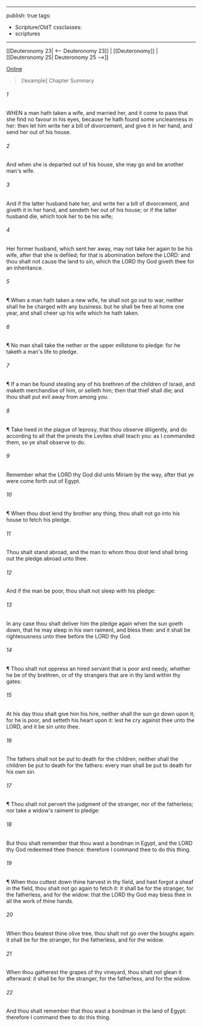 

---
publish: true
tags:
  - Scripture/OldT
cssclasses:
  - scriptures
---
[[Deuteronomy 23| <-- Deuteronomy 23]] | [[Deuteronomy]] | [[Deuteronomy 25| Deuteronomy 25 -->]]

[Online](https://churchofjesuschrist.org/study/scriptures/ot/deut/24?lang=eng)

>[!example] Chapter Summary
>
###### 1
WHEN a man hath taken a wife, and married her, and it come to pass that she find no favour in his eyes, because he hath found some uncleanness in her: then let him write her a bill of divorcement, and give it in her hand, and send her out of his house.
###### 2
And when she is departed out of his house, she may go and be another man's wife.
###### 3
And if the latter husband hate her, and write her a bill of divorcement, and giveth it in her hand, and sendeth her out of his house; or if the latter husband die, which took her to be his wife;
###### 4
Her former husband, which sent her away, may not take her again to be his wife, after that she is defiled; for that is abomination before the LORD: and thou shalt not cause the land to sin, which the LORD thy God giveth thee for an inheritance.
###### 5
¶ When a man hath taken a new wife, he shall not go out to war, neither shall he be charged with any business: but he shall be free at home one year, and shall cheer up his wife which he hath taken.
###### 6
¶ No man shall take the nether or the upper millstone to pledge: for he taketh a man's life to pledge.
###### 7
¶ If a man be found stealing any of his brethren of the children of Israel, and maketh merchandise of him, or selleth him; then that thief shall die; and thou shalt put evil away from among you.
###### 8
¶ Take heed in the plague of leprosy, that thou observe diligently, and do according to all that the priests the Levites shall teach you: as I commanded them, so ye shall observe to do.
###### 9
Remember what the LORD thy God did unto Miriam by the way, after that ye were come forth out of Egypt.
###### 10
¶ When thou dost lend thy brother any thing, thou shalt not go into his house to fetch his pledge.
###### 11
Thou shalt stand abroad, and the man to whom thou dost lend shall bring out the pledge abroad unto thee.
###### 12
And if the man be poor, thou shalt not sleep with his pledge:
###### 13
In any case thou shalt deliver him the pledge again when the sun goeth down, that he may sleep in his own raiment, and bless thee: and it shall be righteousness unto thee before the LORD thy God.
###### 14
¶ Thou shalt not oppress an hired servant that is poor and needy, whether he be of thy brethren, or of thy strangers that are in thy land within thy gates:
###### 15
At his day thou shalt give him his hire, neither shall the sun go down upon it; for he is poor, and setteth his heart upon it: lest he cry against thee unto the LORD, and it be sin unto thee.
###### 16
The fathers shall not be put to death for the children, neither shall the children be put to death for the fathers: every man shall be put to death for his own sin.
###### 17
¶ Thou shalt not pervert the judgment of the stranger, nor of the fatherless; nor take a widow's raiment to pledge:
###### 18
But thou shalt remember that thou wast a bondman in Egypt, and the LORD thy God redeemed thee thence: therefore I command thee to do this thing.
###### 19
¶ When thou cuttest down thine harvest in thy field, and hast forgot a sheaf in the field, thou shalt not go again to fetch it: it shall be for the stranger, for the fatherless, and for the widow: that the LORD thy God may bless thee in all the work of thine hands.
###### 20
When thou beatest thine olive tree, thou shalt not go over the boughs again: it shall be for the stranger, for the fatherless, and for the widow.
###### 21
When thou gatherest the grapes of thy vineyard, thou shalt not glean it afterward: it shall be for the stranger, for the fatherless, and for the widow.
###### 22
And thou shalt remember that thou wast a bondman in the land of Egypt: therefore I command thee to do this thing.



